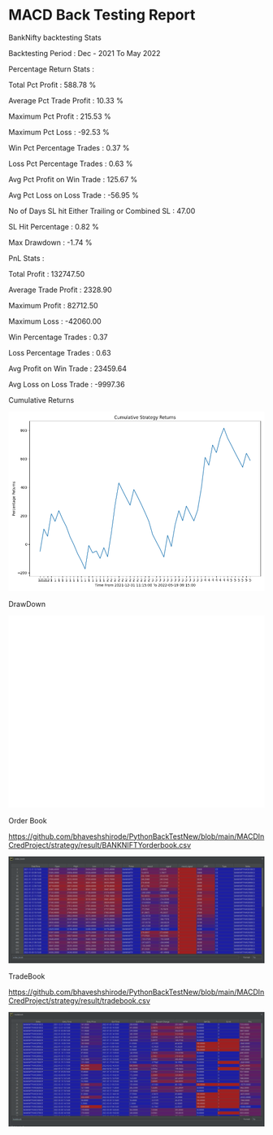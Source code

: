# MACD Back Testing Report
 BankNifty backtesting Stats

Backtesting Period : Dec - 2021 To May 2022

Percentage Return Stats :

Total Pct Profit : 588.78 %

Average Pct Trade Profit : 10.33 % 

Maximum Pct Profit : 215.53 % 

Maximum Pct Loss : -92.53 % 

Win Pct Percentage Trades :  0.37 %

Loss Pct Percentage Trades :  0.63 %

Avg Pct Profit on Win Trade : 125.67 %

Avg Pct Loss on Loss Trade : -56.95 %

No of Days SL hit Either Trailing or Combined SL : 47.00

SL Hit Percentage :  0.82 %

Max Drawdown : -1.74 %

PnL Stats :

Total Profit :    132747.50

Average Trade Profit :      2328.90

Maximum Profit :     82712.50

Maximum Loss :    -42060.00

Win Percentage Trades :         0.37

Loss Percentage Trades :         0.63

Avg Profit on Win Trade :     23459.64

Avg Loss on Loss Trade :     -9997.36

Cumulative Returns

![Alt text](/MACDInCredProject/images/Strategy_Graph.png?raw=true "Optional Title")

DrawDown

![Alt text](/MACDInCredProject/images/DrawDown_Graph.png?raw=true "Optional Title")

Order Book 

https://github.com/bhaveshshirode/PythonBackTestNew/blob/main/MACDInCredProject/strategy/result/BANKNIFTYorderbook.csv

![Alt text](/MACDInCredProject/images/OrderBook.PNG?raw=true "Optional Title")

TradeBook 

https://github.com/bhaveshshirode/PythonBackTestNew/blob/main/MACDInCredProject/strategy/result/tradebook.csv

![Alt text](/MACDInCredProject/images/Tradebook.PNG?raw=true "Optional Title")




